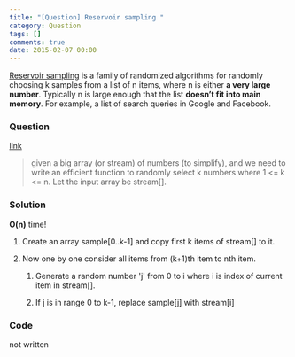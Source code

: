 ```yaml
---
title: "[Question] Reservoir sampling "
category: Question
tags: []
comments: true
date: 2015-02-07 00:00
---
```



[Reservoir sampling](http://en.wikipedia.org/wiki/Reservoir_sampling) is a family of randomized algorithms for randomly choosing k samples from a list of n items, where n is either **a very large number**. Typically n is large enough that the list **doesn’t fit into main memory**. For example, a list of search queries in Google and Facebook.

### Question

[link](http://www.geeksforgeeks.org/reservoir-sampling/)

> given a big array (or stream) of numbers (to simplify), and we need to write an efficient function to randomly select k numbers where 1 <= k <= n. Let the input array be stream[].

### Solution

**O(n)** time!

1. Create an array sample[0..k-1] and copy first k items of stream[] to it.

1. Now one by one consider all items from (k+1)th item to nth item.

   1. Generate a random number 'j' from 0 to i where i is index of current item in stream[].

   1. If j is in range 0 to k-1, replace sample[j] with stream[i]

### Code

not written
